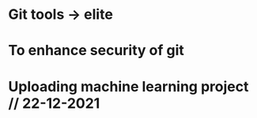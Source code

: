 
# Git tools -> elite
# To enhance security of git
# Uploading machine learning project // 22-12-2021
